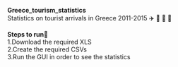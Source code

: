**Greece_tourism_statistics**  
Statistics on tourist arrivals in Greece 2011-2015 :airplane: :car: :train: :ship:  

**Steps to run**:runner:  
1.Download the required XLS  
2.Create the required CSVs  
3.Run the GUI in order to see the statistics
